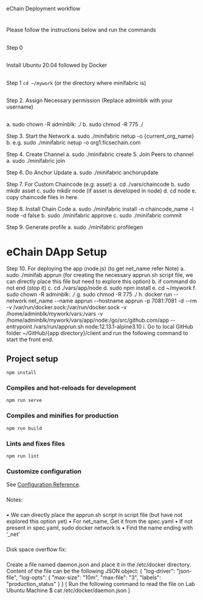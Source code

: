 #
eChain Deployment workflow
#
Please follow the instructions below and run the commands
##
Step 0
##
Install Ubuntu 20.04 followed by Docker
##
Step 1
``
cd ~/mywork
``
(or the directory where minifabric is)
##
Step 2.	Assign Necessary permission (Replace adminblk with your username)
##
a.	sudo chown -R adminblk: ./
b.	sudo chmod -R 775 ./

Step 3.	 Start the Network 
a.	sudo ./minifabric netup -o {current_org_name}
b.	e.g. sudo ./minifabric netup -o org1.ficsechain.com

Step 4.	Create Channel 
a.	sudo ./minifabric create
5.	Join Peers to channel
a.	sudo ./minifabric join

Step 6.	Do Anchor Update
a.	sudo ./minifabric anchorupdate

Step 7.	For Custom Chaincode (e.g: asset)
a.	cd ./vars/chaincode
b.	sudo mkdir asset
c.	sudo mkdir node (if asset is developed in node)
d.	cd node
e.	copy chaincode files in here.

Step 8.	Install Chain Code
a.	sudo ./minifabric install -n chaincode_name -l node -d false
b.	sudo ./minifabric approve
c.	sudo ./minifabric commit

Step 9.	Generate profile
a.	sudo ./minifabric profilegen

# eChain DApp Setup

Step 10.	For deploying the app (node.js) (to get net_name refer Note)
a.	sudo ./minifab apprun (for creating the necessary apprun.sh script file, we can directly place this file but need to explore this option)
b.	if command do not end (stop it)
c.	cd ./vars/app/node
d.	sudo npm install
e.	cd ~/mywork
f.	sudo chown -R adminblk: ./
g.	sudo chmod -R 775 ./
h.	docker run --network net_name --name apprun --hostname apprun -p 7081:7081 -d --rm -v /var/run/docker.sock:/var/run/docker.sock -v /home/adminblk/mywork/vars:/vars -v /home/adminblk/mywork/vars/app/node:/go/src/github.com/app --entrypoint /vars/run/apprun.sh node:12.13.1-alpine3.10
i.	Go to local GitHub folder ~/GitHub/{app directory}/client and run the following command to start the front end.

## Project setup
```
npm install
```

### Compiles and hot-reloads for development
```
npm run serve
```

### Compiles and minifies for production
```
npm run build
```

### Lints and fixes files
```
npm run lint
```

### Customize configuration
See [Configuration Reference](https://cli.vuejs.org/config/).


###
Notes:
###
•	We can directly place the apprun.sh script in script file (but have not explored this option yet)
•	For net_name, Get it from the spec.yaml 
•	If not present in spec.yaml, sudo docker network ls
•	Find the name ending with ‘_net’

###
Disk space overflow fix: 
###
Create a file named daemon.json and place it in the /etc/docker directory. Content of the file can be the following JSON object: 
{
  "log-driver": "json-file",
  "log-opts": {
    "max-size": "10m",
    "max-file": "3",
    "labels": "production_status"
  }
}
[ Run the following command to read the file on Lab Ubuntu Machine $ cat /etc/docker/daemon.json ]


